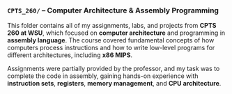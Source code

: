 ### `CPTS_260/` – Computer Architecture & Assembly Programming

This folder contains all of my assignments, labs, and projects from **CPTS 260 at WSU**, which focused on **computer architecture** and programming in **assembly language**. The course covered fundamental concepts of how computers process instructions and how to write low-level programs for different architectures, including **x86 MIPS**.

Assignments were partially provided by the professor, and my task was to complete the code in assembly, gaining hands-on experience with **instruction sets**, **registers**, **memory management**, and **CPU architecture**.
